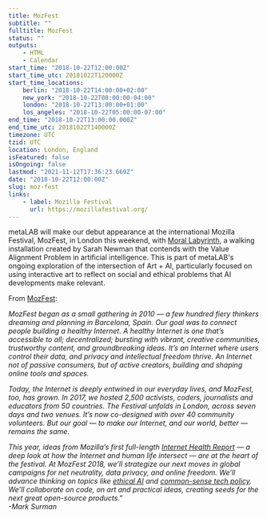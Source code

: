 ```yaml
---
title: MozFest
subtitle: ""
fulltitle: MozFest
status: ""
outputs:
    - HTML
    - Calendar
start_time: "2018-10-22T12:00:00Z"
start_time_utc: 20181022T120000Z
start_time_locations:
    berlin: "2018-10-22T14:00:00+02:00"
    new_york: "2018-10-22T08:00:00-04:00"
    london: "2018-10-22T13:00:00+01:00"
    los_angeles: "2018-10-22T05:00:00-07:00"
end_time: "2018-10-22T13:00:00.000Z"
end_time_utc: 20181022T140000Z
timezone: UTC
tzid: UTC
location: London, England
isFeatured: false
isOngoing: false
lastmod: "2021-11-12T17:36:23.669Z"
date: "2018-10-22T12:00:00Z"
slug: moz-fest
links:
    - label: Mozilla Festival
      url: https://mozillafestival.org/
---
```

metaLAB will make our debut appearance at the international Mozilla Festival, MozFest, in London this weekend, with [Moral Labyrinth](../morallabyrinth), a walking installation created by Sarah Newman that contends with the Value Alignment Problem in artificial intelligence. This is part of metaLAB's ongoing exploration of the intersection of Art + AI, particularly focused on using interactive art to reflect on social and ethical problems that AI developments make relevant.

From [MozFest](https://mozillafestival.org/about):<br />

*MozFest began as a small gathering in 2010 — a few hundred fiery thinkers dreaming and planning in Barcelona, Spain. Our goal was to connect people building a healthy Internet.
A healthy Internet is one that’s accessible to all; decentralized; bursting with vibrant, creative communities, trustworthy content, and groundbreaking ideas. It’s an Internet where users control their data, and privacy and intellectual freedom thrive. An Internet not of passive consumers, but of active creators, building and shaping online tools and spaces.*

*Today, the Internet is deeply entwined in our everyday lives, and MozFest, too, has grown. In 2017, we hosted 2,500 activists, coders, journalists and educators from 50 countries. The Festival unfolds in London, across seven days and two venues. It’s now co-designed with over 40 community volunteers. But our goal — to make our Internet, and our world, better — remains the same.*

*This year, ideas from Mozilla’s first full-length [Internet Health Report](https://internethealthreport.org/2018/) — a deep look at how the Internet and human life intersect — are at the heart of the festival. At MozFest 2018, we’ll strategize our next moves in global campaigns for net neutrality, data privacy, and online freedom. We’ll advance thinking on topics like [ethical AI](https://internethealthreport.org/2018/intelligent-machines-arent-always-right/) and [common-sense tech policy](https://internethealthreport.org/2018/germanys-hate-speech-law-makes-global-waves/). We’ll collaborate on code, on art and practical ideas, creating seeds for the next great open-source products."* <br />
*-Mark Surman*